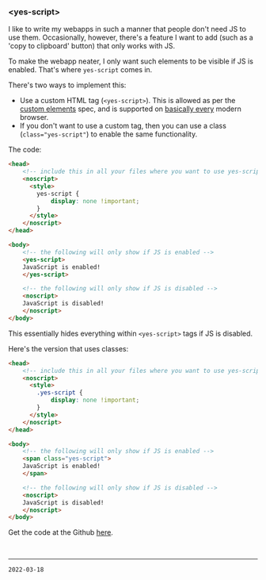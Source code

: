 ### &lt;yes-script&gt;


I like to write my webapps in such a manner that people don't need JS to use them. Occasionally, however, there's a feature I want to add (such as a 'copy to clipboard' button) that only works with JS.

To make the webapp neater, I only want such elements to be visible if JS is enabled. That's where `yes-script` comes in.

There's two ways to implement this:
 * Use a custom HTML tag (`<yes-script>`). This is allowed as per the [custom elements](https://www.w3.org/TR/custom-elements/) spec, and is supported on [basically every](https://caniuse.com/custom-elementsv1) modern browser.
 * If you don't want to use a custom tag, then you can use a class (`class="yes-script"`) to enable the same functionality.

The code:

```html
<head>
	<!-- include this in all your files where you want to use yes-script! -->
	<noscript>
	  <style>
		yes-script {
			display: none !important;
		}
	  </style>
	</noscript>
</head>

<body>
	<!-- the following will only show if JS is enabled -->
	<yes-script>
	JavaScript is enabled!
	</yes-script>

	<!-- the following will only show if JS is disabled -->
	<noscript>
	JavaScript is disabled!
	</noscript>
</body>
```


This essentially hides everything within `<yes-script>` tags if JS is disabled.

Here's the version that uses classes:

```html
<head>
	<!-- include this in all your files where you want to use yes-script! -->
	<noscript>
	  <style>
		.yes-script {
			display: none !important;
		}
	  </style>
	</noscript>
</head>

<body>
	<!-- the following will only show if JS is enabled -->
	<span class="yes-script">
	JavaScript is enabled!
	</span>

	<!-- the following will only show if JS is disabled -->
	<noscript>
	JavaScript is disabled!
	</noscript>
</body>
```

Get the code at the Github [here](https://github.com/aaviator42/yes-script).

<br>

-------
`2022-03-18`
